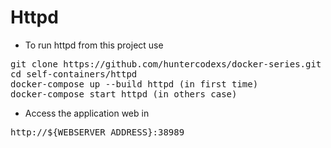 # Httpd

- To run httpd from this project use

<pre>
git clone https://github.com/huntercodexs/docker-series.git .
cd self-containers/httpd
docker-compose up --build httpd (in first time)
docker-compose start httpd (in others case)
</pre>

- Access the application web in

<pre>
http://${WEBSERVER_ADDRESS}:38989
</pre>